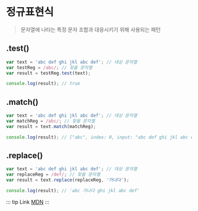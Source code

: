 # 정규표현식

> 문자열에 나타는 특정 문자 조합과 대응시키기 위해 사용되는 패턴

## .test()

```js
var text = 'abc def ghi jkl abc def'; // 대상 문자열
var testReg = /abc/; // 찾을 문자열
var result = testReg.test(text);

console.log(result); // true
```

## .match()

```js
var text = 'abc def ghi jkl abc def'; // 대상 문자열
var matchReg = /abc/; // 찾을 문자열
var result = text.match(matchReg);

console.log(result); // ["abc", index: 0, input: "abc def ghi jkl abc def"]
```

## .replace()

```js
var text = 'abc def ghi jkl abc def'; // 대상 문자열
var replaceReg = /def/; // 찾을 문자열
var result = text.replace(replaceReg, '가나다');

console.log(result); // 'abc 가나다 ghi jkl abc def'
```

::: tip Link
[MDN](https://developer.mozilla.org/ko/docs/Web/JavaScript/Guide/%EC%A0%95%EA%B7%9C%EC%8B%9D)
:::
